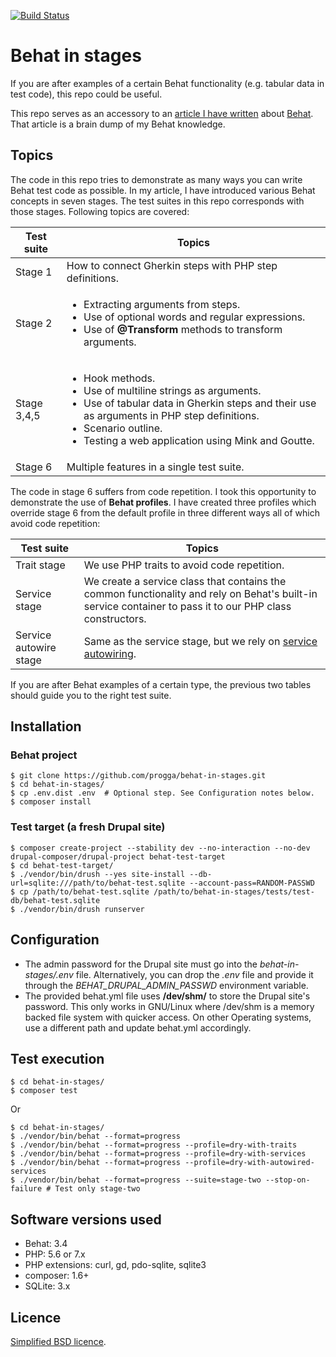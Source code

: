 [![Build Status](https://travis-ci.org/progga/behat-in-stages.svg?branch=master)](https://travis-ci.org/progga/behat-in-stages)

# Behat in stages
If you are after examples of a certain Behat functionality (e.g. tabular data in test code), this repo could be useful.

This repo serves as an accessory to an [article I have written](https://demo.codesetter.com/behat-in-stages) about [Behat](https://en.wikipedia.org/wiki/Behat_(computer_science)).  That article is a brain dump of my Behat knowledge.

## Topics
The code in this repo tries to demonstrate as many ways you can write Behat test code as possible.  In my article, I have introduced various Behat concepts in seven stages.  The test suites in this repo corresponds with those stages.  Following topics are covered:

Test suite   | Topics
------------|----------------------------------------------------------
Stage 1     | How to connect Gherkin steps with PHP step definitions.
Stage 2     | <ul><li>Extracting arguments from steps.</li><li>Use of optional words and regular expressions.</li><li>Use of **@Transform** methods to transform arguments.</li></ul>
Stage 3,4,5 | <ul><li>Hook methods.</li><li>Use of multiline strings as arguments.</li><li>Use of tabular data in Gherkin steps and their use as arguments in PHP step definitions.</li><li>Scenario outline.</li><li>Testing a web application using Mink and Goutte.</li></ul>
Stage 6     | Multiple features in a single test suite.

The code in stage 6 suffers from code repetition.  I took this opportunity to demonstrate the use of **Behat profiles**.  I have created three profiles which override stage 6 from the default profile in three different ways all of which avoid code repetition:

Test suite     | Topics
--------------|----------------------------------------------------------
Trait stage   | We use PHP traits to avoid code repetition.
Service stage | We create a service class that contains the common functionality and rely on Behat's built-in service container to pass it to our PHP class constructors.
Service autowire stage | Same as the service stage, but we rely on [service autowiring](https://symfony.com/doc/current/service_container/autowiring.html).

If you are after Behat examples of a certain type, the previous two tables should guide you to the right test suite.

## Installation
### Behat project
```
$ git clone https://github.com/progga/behat-in-stages.git
$ cd behat-in-stages/
$ cp .env.dist .env  # Optional step. See Configuration notes below.
$ composer install
```

### Test target (a fresh Drupal site)
```
$ composer create-project --stability dev --no-interaction --no-dev drupal-composer/drupal-project behat-test-target
$ cd behat-test-target/
$ ./vendor/bin/drush --yes site-install --db-url=sqlite:///path/to/behat-test.sqlite --account-pass=RANDOM-PASSWD
$ cp /path/to/behat-test.sqlite /path/to/behat-in-stages/tests/test-db/behat-test.sqlite
$ ./vendor/bin/drush runserver
```

## Configuration
- The admin password for the Drupal site must go into the *behat-in-stages/.env* file.  Alternatively, you can drop the *.env* file and provide it through the *BEHAT_DRUPAL_ADMIN_PASSWD* environment variable.
- The provided behat.yml file uses **/dev/shm/** to store the Drupal site's password.  This only works in GNU/Linux where /dev/shm is a memory backed file system with quicker access.  On other Operating systems, use a different path and update behat.yml accordingly.


## Test execution
```
$ cd behat-in-stages/
$ composer test
```
Or
```
$ cd behat-in-stages/
$ ./vendor/bin/behat --format=progress
$ ./vendor/bin/behat --format=progress --profile=dry-with-traits
$ ./vendor/bin/behat --format=progress --profile=dry-with-services
$ ./vendor/bin/behat --format=progress --profile=dry-with-autowired-services
$ ./vendor/bin/behat --format=progress --suite=stage-two --stop-on-failure # Test only stage-two
```

## Software versions used
- Behat: 3.4
- PHP: 5.6 or 7.x
- PHP extensions: curl, gd, pdo-sqlite, sqlite3
- composer: 1.6+
- SQLite: 3.x

## Licence
[Simplified BSD licence](https://en.wikipedia.org/wiki/BSD_licenses#2-clause).
